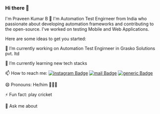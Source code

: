 ### Hi there 👋

I'm Praveen Kumar B 👋 I'm Automation Test Engirneer from India who passionate about developing automation frameworks and contributing to the open-source. I've worked on testing Mobile and Web Applications.


Here are some ideas to get you started:

🔭 I’m currently working on Automation Test Engirneer in Grasko Solutions pvt. ltd

🌱 I’m currently learning new tech stacks

📫 How to reach me: [![instagram Badge](https://img.shields.io/badge/Instagram-E4405F?style=flat&logo=instagram&logoColor=white)](https://www.instagram.com/iampravn/) [![mail Badge](https://img.shields.io/badge/Gmail-D14836?style=flat&logo=gmail&logoColor=white)](praveenkk21@gmail.com) [![generic Badge](https://img.shields.io/badge/LinkedIn-0077B5?style=flat&logo=linkedin&logoColor=white)](https://www.linkedin.com/in/praveenkk21/)

😄 Pronouns: He/him 👨🏽‍💻

⚡ Fun fact: play cricket

💬 Ask me about
